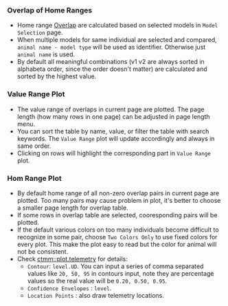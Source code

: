 ### Overlap of Home Ranges
- Home range [Overlap](https://ctmm-initiative.github.io/ctmm/reference/overlap.html) are calculated based on selected models in `Model Selection` page.
- When multiple models for same individual are selected and compared, `animal name - model type` will be used as identifier. Otherwise just `animal name` is used.
- By default all meaningful combinations (v1 v2 are always sorted in alphabeta order, since the order doesn't matter) are calculated and sorted by the highest value.

### Value Range Plot
- The value range of overlaps in current page are plotted. The page length (how many rows in one page) can be adjusted in page length menu.
- You can sort the table by name, value, or filter the table with search keywords. The `Value Range` plot will update accordingly and always in same order.
- Clicking on rows will highlight the corresponding part in `Value Range` plot.

### Hom Range Plot
- By default home range of all non-zero overlap pairs in current page are plotted. Too many pairs may cause problem in plot, it's better to choose a smaller page length for overlap table.
- If some rows in overlap table are selected, cooresponding pairs will be plotted.
- If the default various colors on too many individuals become difficult to recognize in some pair, choose `Two Colors Only` to use fixed colors for every plot. This make the plot easy to read but the color for animal will not be consistent.
- Check [ctmm::plot.telemetry](https://ctmm-initiative.github.io/ctmm/reference/plot.telemetry.html) for details:
  - `Contour`: `level.UD`. You can input a series of comma separated values like `20, 50, 95` in contours input, note they are percentage values so the real value will be `0.20, 0.50, 0.95`. 
  - `Confidence Envelopes` : `level`.
  - `Location Points` : also draw telemetry locations.
